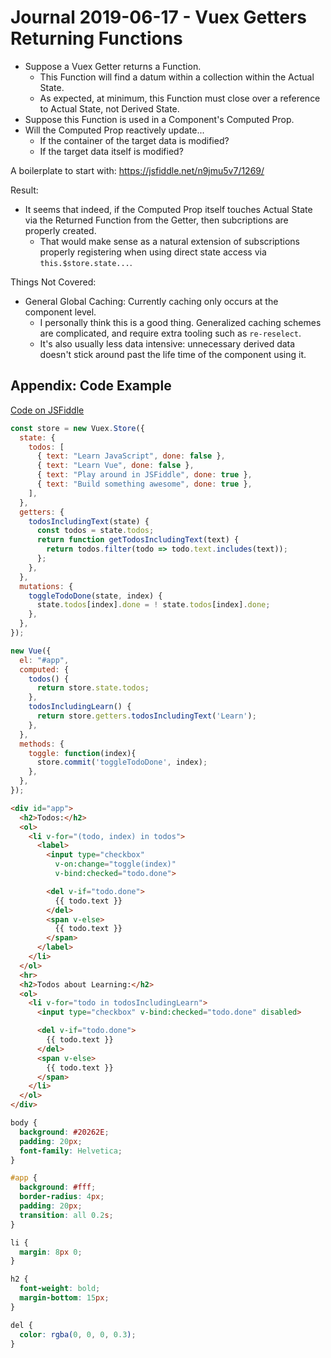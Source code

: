 Journal 2019-06-17 - Vuex Getters Returning Functions
=======

- Suppose a Vuex Getter returns a Function.
    - This Function will find a datum within a collection within the Actual State.
    - As expected, at minimum, this Function must close over a reference to Actual State, not Derived State.
- Suppose this Function is used in a Component's Computed Prop.
- Will the Computed Prop reactively update...
    - If the container of the target data is modified?
    - If the target data itself is modified?

A boilerplate to start with: https://jsfiddle.net/n9jmu5v7/1269/

Result:

- It seems that indeed, if the Computed Prop itself touches Actual State via the Returned Function from the Getter, then subcriptions are properly created.
    - That would make sense as a natural extension of subscriptions properly registering when using direct state access via `this.$store.state...`.

Things Not Covered:

- General Global Caching: Currently caching only occurs at the component level.
    - I personally think this is a good thing.  Generalized caching schemes are complicated, and require extra tooling such as `re-reselect`.
    - It's also usually less data intensive: unnecessary derived data doesn't stick around past the life time of the component using it.



## Appendix: Code Example

[Code on JSFiddle](https://jsfiddle.net/kozx3t90/)

```js
const store = new Vuex.Store({
  state: {
    todos: [
      { text: "Learn JavaScript", done: false },
      { text: "Learn Vue", done: false },
      { text: "Play around in JSFiddle", done: true },
      { text: "Build something awesome", done: true },
    ],
  },
  getters: {
    todosIncludingText(state) {
      const todos = state.todos;
      return function getTodosIncludingText(text) {
        return todos.filter(todo => todo.text.includes(text));
      };
    },
  },
  mutations: {
    toggleTodoDone(state, index) {
      state.todos[index].done = ! state.todos[index].done;
    },
  },
});

new Vue({
  el: "#app",
  computed: {
    todos() {
      return store.state.todos;
    },
    todosIncludingLearn() {
      return store.getters.todosIncludingText('Learn');
    },
  },
  methods: {
    toggle: function(index){
      store.commit('toggleTodoDone', index);
    },
  },
});
```

```html
<div id="app">
  <h2>Todos:</h2>
  <ol>
    <li v-for="(todo, index) in todos">
      <label>
        <input type="checkbox"
          v-on:change="toggle(index)"
          v-bind:checked="todo.done">

        <del v-if="todo.done">
          {{ todo.text }}
        </del>
        <span v-else>
          {{ todo.text }}
        </span>
      </label>
    </li>
  </ol>
  <hr>
  <h2>Todos about Learning:</h2>
  <ol>
    <li v-for="todo in todosIncludingLearn">
      <input type="checkbox" v-bind:checked="todo.done" disabled>

      <del v-if="todo.done">
        {{ todo.text }}
      </del>
      <span v-else>
        {{ todo.text }}
      </span>
    </li>
  </ol>
</div>
```

```css
body {
  background: #20262E;
  padding: 20px;
  font-family: Helvetica;
}

#app {
  background: #fff;
  border-radius: 4px;
  padding: 20px;
  transition: all 0.2s;
}

li {
  margin: 8px 0;
}

h2 {
  font-weight: bold;
  margin-bottom: 15px;
}

del {
  color: rgba(0, 0, 0, 0.3);
}
```
